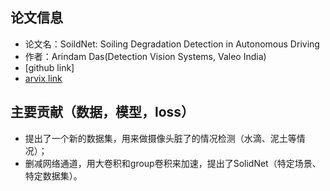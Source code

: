 ## 论文信息
* 论文名：SoildNet: Soiling Degradation Detection in Autonomous Driving
* 作者：Arindam Das(Detection Vision Systems, Valeo India)
* [github link]
* [arvix link](https://arxiv.org/pdf/1911.01054.pdf)

## 主要贡献（数据，模型，loss）
- 提出了一个新的数据集，用来做摄像头脏了的情况检测（水滴、泥土等情况）；
- 删减网络通道，用大卷积和group卷积来加速，提出了SolidNet（特定场景、特定数据集）。